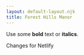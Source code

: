 ```yaml
---
layout: default-layout.njk
title: Forest Hills Manor
---
```


Use some **bold** text or __italics__.

Changes for Netlify